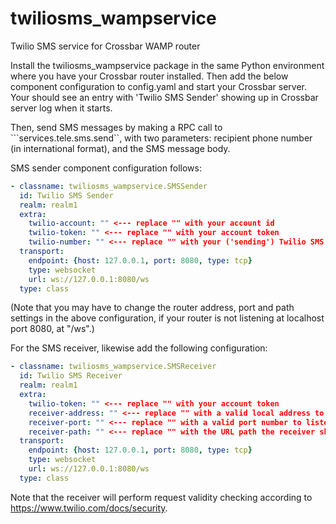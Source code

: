 # twiliosms_wampservice
Twilio SMS service for Crossbar WAMP router

Install the twiliosms_wampservice package in the same Python environment where you have your Crossbar router installed. Then add the below component configuration to config.yaml and start your Crossbar server. Your should see an entry with 'Twilio SMS Sender' showing up in Crossbar server log when it starts.

Then, send SMS messages by making a RPC call to ```services.tele.sms.send``, with two parameters: recipient phone number (in international format), and the SMS message body.

SMS sender component configuration follows:

```yaml
- classname: twiliosms_wampservice.SMSSender
  id: Twilio SMS Sender
  realm: realm1
  extra:
    twilio-account: "" <--- replace "" with your account id
    twilio-token: "" <--- replace "" with your account token
    twilio-number: "" <--- replace "" with your ('sending') Twilio SMS number
  transport:
    endpoint: {host: 127.0.0.1, port: 8080, type: tcp}
    type: websocket
    url: ws://127.0.0.1:8080/ws
  type: class
```

(Note that you may have to change the router address, port and path settings in the above configuration, if your router is not listening at localhost port 8080, at "/ws".)

For the SMS receiver, likewise add the following configuration:

```yaml
- classname: twiliosms_wampservice.SMSReceiver
  id: Twilio SMS Receiver
  realm: realm1
  extra:
    twilio-token: "" <--- replace "" with your account token
    receiver-address: "" <--- replace "" with a valid local address to bind to 
    receiver-port: "" <--- replace "" with a valid port number to listen at
    receiver-path: "" <--- replace "" with the URL path the receiver should accept POST requests at
  transport:
    endpoint: {host: 127.0.0.1, port: 8080, type: tcp}
    type: websocket
    url: ws://127.0.0.1:8080/ws
  type: class
```

Note that the receiver will perform request validity checking according to https://www.twilio.com/docs/security.
